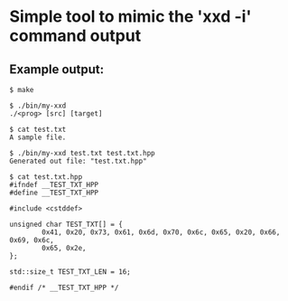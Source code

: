 # Simple tool to mimic the 'xxd -i' command output

## Example output:
```
$ make

$ ./bin/my-xxd
./<prog> [src] [target]

$ cat test.txt
A sample file.

$ ./bin/my-xxd test.txt test.txt.hpp
Generated out file: "test.txt.hpp"

$ cat test.txt.hpp
#ifndef __TEST_TXT_HPP
#define __TEST_TXT_HPP

#include <cstddef>

unsigned char TEST_TXT[] = {
        0x41, 0x20, 0x73, 0x61, 0x6d, 0x70, 0x6c, 0x65, 0x20, 0x66, 0x69, 0x6c,
        0x65, 0x2e,
};

std::size_t TEST_TXT_LEN = 16;

#endif /* __TEST_TXT_HPP */
```